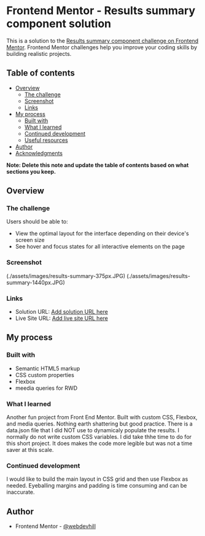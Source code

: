 # Frontend Mentor - Results summary component solution

This is a solution to the [Results summary component challenge on Frontend Mentor](https://www.frontendmentor.io/challenges/results-summary-component-CE_K6s0maV). Frontend Mentor challenges help you improve your coding skills by building realistic projects.

## Table of contents

- [Overview](#overview)
  - [The challenge](#the-challenge)
  - [Screenshot](#screenshot)
  - [Links](#links)
- [My process](#my-process)
  - [Built with](#built-with)
  - [What I learned](#what-i-learned)
  - [Continued development](#continued-development)
  - [Useful resources](#useful-resources)
- [Author](#author)
- [Acknowledgments](#acknowledgments)

**Note: Delete this note and update the table of contents based on what sections you keep.**

## Overview

### The challenge

Users should be able to:

- View the optimal layout for the interface depending on their device's screen size
- See hover and focus states for all interactive elements on the page

### Screenshot

(./assets/images/results-summary-375px.JPG)
(./assets/images/results-summary-1440px.JPG)

### Links

- Solution URL: [Add solution URL here](https://your-solution-url.com)
- Live Site URL: [Add live site URL here](https://your-live-site-url.com)

## My process

### Built with

- Semantic HTML5 markup
- CSS custom properties
- Flexbox
- meedia queries for RWD

### What I learned

Another fun project from Front End Mentor. Built with custom CSS, Flexbox, and media queries. Nothing earth shattering but good practice. There is a data.json file that I did NOT use to dynamicaly populate the results. I normally do not write custom CSS variables. I did take thhe time to do for this short project. It does makes the code more legible but was not a time saver at this scale.

### Continued development

I would like to build the main layout in CSS grid and then use Flexbox as needed. Eyeballing margins and padding is time consuming and can be inaccurate.

## Author

- Frontend Mentor - [@webdevhill](https://www.frontendmentor.io/profile/webdevhill)
